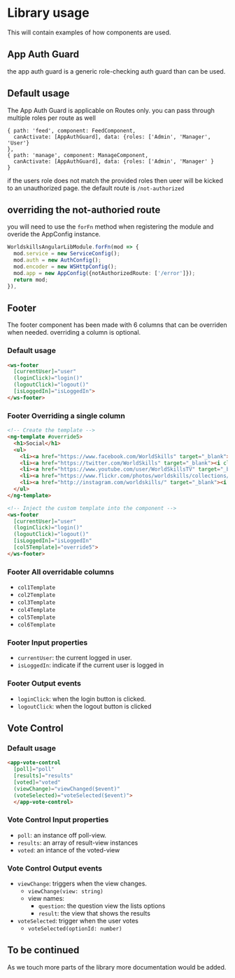 # Library usage

This will contain examples of how components are used.

## App Auth Guard

the app auth guard is a generic role-checking auth guard than can be used.

## Default usage

The App Auth Guard is applicable on Routes only. you can pass through multiple roles per route as well

```TpyeScript
{ path: 'feed', component: FeedComponent,
  canActivate: [AppAuthGuard], data: {roles: ['Admin', 'Manager', 'User'}
},
{ path: 'manage', component: ManageComponent,
  canActivate: [AppAuthGuard], data: {roles: ['Admin', 'Manager' }
}
```

if the users role does not match the provided roles then ueer will be kicked to an unauthorized page.
the default route is `/not-authorized`

## overriding the not-authoried route

you will need to use the `forFn` method when registering the module and overide the AppConfig instance.

```TypeScript
WorldskillsAngularLibModule.forFn(mod => {
  mod.service = new ServiceConfig();
  mod.auth = new AuthConfig();
  mod.encoder = new WSHttpConfig();
  mod.app = new AppConfig({notAuthorizedRoute: ['/error']});
  return mod;
}),
```

## Footer

The footer component has been made with 6 columns that can be overriden when needed. overriding a column is optional.

### Default usage

```HTML
<ws-footer
  [currentUser]="user"
  (loginClick)="login()"
  (logoutClick)="logout()"
  [isLoggedIn]="isLoggedIn">
</ws-footer>
```

### Footer Overriding a single column

```HTML
<!-- Create the template -->
<ng-template #override5>
  <h1>Social</h1>
  <ul>
    <li><a href="https://www.facebook.com/WorldSkills" target="_blank"><i class="fa fa-facebook-official mr-3"></i>Facebook</a></li>
    <li><a href="https://twitter.com/WorldSkills" target="_blank"><i class="fa fa-twitter mr-3"></i>Twitter</a></li>
    <li><a href="https://www.youtube.com/user/WorldSkillsTV" target="_blank"><i class="fa fa-youtube-play mr-3"></i>YouTube</a></li>
    <li><a href="https://www.flickr.com/photos/worldskills/collections/" target="_blank"><i class="fa fa-flickr mr-3"></i>Flickr</a></li>
    <li><a href="http://instagram.com/worldskills/" target="_blank"><i class="fa fa-instagram mr-3"></i>Instagram</a></li>
  </ul>
</ng-template>

<!-- Inject the custom template into the component -->
<ws-footer
  [currentUser]="user"
  (loginClick)="login()"
  (logoutClick)="logout()"
  [isLoggedIn]="isLoggedIn"
  [col5Template]="override5">
</ws-footer>
```

### Footer All overridable columns

* `col1Template`
* `col2Template`
* `col3Template`
* `col4Template`
* `col5Template`
* `col6Template`

### Footer Input properties

* `currentUser`: the current logged in user.
* `isLoggedIn`: indicate if the current user is logged in

### Footer Output events

* `loginClick`: when the login button is clicked.
* `logoutClick`: when the logout button is clicked

## Vote Control

### Default usage

```HTML
<app-vote-control
  [poll]="poll"
  [results]="results"
  [voted]="voted"
  (viewChange)="viewChanged($event)"
  (voteSelected)="voteSelected($event)">
  </app-vote-control>
```

### Vote Control Input properties

* `poll`: an instance off poll-view.
* `results`: an array of result-view instances
* `voted`: an intance of the voted-view

### Vote Control Output events

* `viewChange`: triggers when the view changes.
  * `viewChange(view: string)`
  * view names:
    * `question`: the question view the lists options
    * `result`: the view that shows the results
* `voteSelected`: trigger when the user votes
  * `voteSelected(optionId: number)`

## To be continued

As we touch more parts of the library more documentation would be added.
